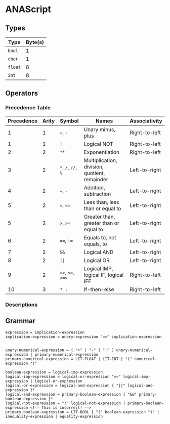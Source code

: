 # ANAScript

## Types

| Type    | Byte(s) |
| ------- | ------- |
| `bool`  | 1       |
| `char`  | 1       | <!-- Support unicode later -->
| `float` | 8       |
| `int`   | 8       |

## Operators

### Precedence Table

| Precedence | Arity | Symbol              | Names                                         | Associativity | 
| ---------- | ----- | ------------------- | --------------------------------------------- | ------------- |
| 1          | 1     | `+`, `-`            | Unary minus, plus                             | Right-to-left |
| 1          | 1     | `!`                 | Logical NOT                                   | Right-to-left |
| 2          | 2     | `**`                | Exponentiation                                | Right-to-left |
| 3          | 2     | `*`, `/`, `//`, `%` | Multiplication, division, quotient, remainder | Left-to-right |
| 4          | 2     | `+`, `-`            | Addition, subtraction                         | Left-to-right |
| 5          | 2     | `<`, `<=`           | Less than, less than or equal to              | Left-to-right |
| 5          | 2     | `>`, `>=`           | Greater than, greater than or equal to        | Left-to-right |
| 6          | 2     | `==`, `!=`          | Equals to, not equals, to                     | Left-to-right |
| 7          | 2     | `&&`                | Logical AND                                   | Left-to-right |
| 8          | 2     | `\|\|`              | Logical OR                                    | Left-to-right |
| 9          | 2     | `=>`, `<=`, `<=>`   | Logical IMP, logical IF, logical IFF          | Right-to-left |
| 10         | 3     | `? :`               | If-then-else                                  | Right-to-left |

### Descriptions

<!-- - `-`, `+`: Operate on numerical types, return numerical types
- `**`: Operates on numerical types, returns numerical type
- `*`, `/`, `//`, `%`: Operate on numerical types
- `+`, `-`: Operate on numerical types
 -->

## Grammar

<!-- Should I express type constraints as syntactical ones? -->

```
expression = implication-expression
implication-expression = unary-expression "=>" implication-expression


unary-numerical-expression = ( "+" | "-" | "!" ) unary-numerical-expression | primary-numerical-expression
primary-numerical-expression = LIT-FLOAT | LIT-INT | "(" numerical-expression ")"

boolean-expression = logical-imp-expression
logical-imp-expression = logical-or-expression "=>" logical-imp-expression | logical-or-expression
logical-or-expression = logical-and-expression { "||" logical-and-expression }*
logical-and-expression = primary-boolean-expression { "&&" primary-boolean-expression }*
logical-not-expression = "!" logical-not-expression | primary-boolean-expression <!-- This is incorrect! -->
primary-boolean-expression = LIT-BOOL | "(" boolean-expression ")" | inequality-expression | equality-expression
```
